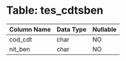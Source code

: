# Table: tes_cdtsben

| Column Name | Data Type | Nullable |
|-------------|-----------|----------|
| cod_cdt | char | NO |
| nit_ben | char | NO |
